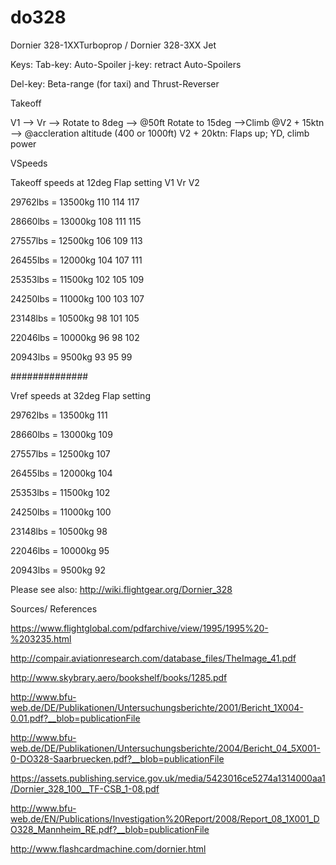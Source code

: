 # do328
Dornier 328-1XXTurboprop / Dornier 328-3XX Jet

Keys:
Tab-key: Auto-Spoiler
j-key: retract Auto-Spoilers

Del-key: Beta-range (for taxi) and Thrust-Reverser

Takeoff

V1 --> Vr --> Rotate to 8deg --> @50ft Rotate to 15deg -->Climb @V2 + 15ktn --> @accleration altitude (400 or 1000ft) V2 + 20ktn: Flaps up; YD, climb power

VSpeeds

 Takeoff speeds at 12deg Flap setting
 				V1	Vr	V2 
				
29762lbs = 13500kg		110	114	117

28660lbs = 13000kg		108	111	115

27557lbs = 12500kg		106	109	113

26455lbs = 12000kg		104	107	111

25353lbs = 11500kg		102	105	109

24250lbs = 11000kg		100	103	107

23148lbs = 10500kg		98	101	105

22046lbs = 10000kg		96	98	102

20943lbs = 9500kg		93	95	99

##############


  Vref speeds at 32deg Flap setting
					
29762lbs = 13500kg		111

28660lbs = 13000kg		109

27557lbs = 12500kg		107

26455lbs = 12000kg		104

25353lbs = 11500kg		102

24250lbs = 11000kg		100

23148lbs = 10500kg		98

22046lbs = 10000kg		95

20943lbs = 9500kg		92	
 
Please see also: http://wiki.flightgear.org/Dornier_328

Sources/ References

https://www.flightglobal.com/pdfarchive/view/1995/1995%20-%203235.html

http://compair.aviationresearch.com/database_files/TheImage_41.pdf

http://www.skybrary.aero/bookshelf/books/1285.pdf

http://www.bfu-web.de/DE/Publikationen/Untersuchungsberichte/2001/Bericht_1X004-0.01.pdf?__blob=publicationFile

http://www.bfu-web.de/DE/Publikationen/Untersuchungsberichte/2004/Bericht_04_5X001-0-DO328-Saarbruecken.pdf?__blob=publicationFile

https://assets.publishing.service.gov.uk/media/5423016ce5274a1314000aa1/Dornier_328_100__TF-CSB_1-08.pdf

http://www.bfu-web.de/EN/Publications/Investigation%20Report/2008/Report_08_1X001_DO328_Mannheim_RE.pdf?__blob=publicationFile

http://www.flashcardmachine.com/dornier.html
